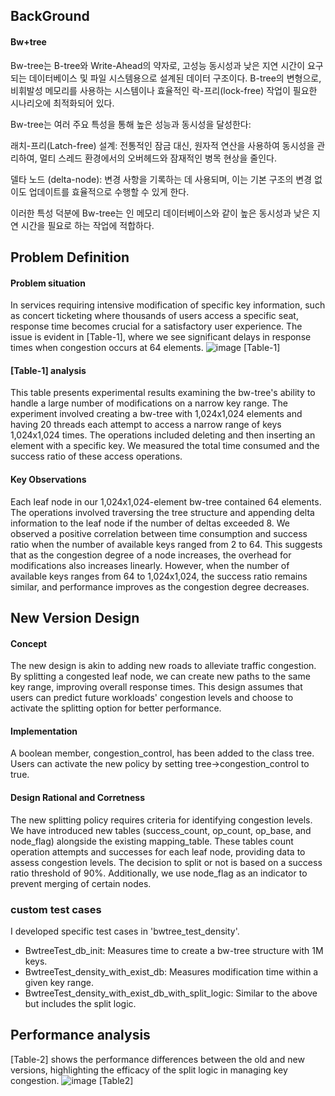 ## BackGround
#### Bw+tree
Bw-tree는 B-tree와 Write-Ahead의 약자로, 고성능 동시성과 낮은 지연 시간이 요구되는 데이터베이스 및 파일 시스템용으로 설계된 데이터 구조이다. B-tree의 변형으로, 비휘발성 메모리를 사용하는 시스템이나 효율적인 락-프리(lock-free) 작업이 필요한 시나리오에 최적화되어 있다.

Bw-tree는 여러 주요 특성을 통해 높은 성능과 동시성을 달성한다:

래치-프리(Latch-free) 설계: 전통적인 잠금 대신, 원자적 연산을 사용하여 동시성을 관리하여, 멀티 스레드 환경에서의 오버헤드와 잠재적인 병목 현상을 줄인다.

델타 노드 (delta-node): 변경 사항을 기록하는 데 사용되며, 이는 기본 구조의 변경 없이도 업데이트를 효율적으로 수행할 수 있게 한다.

이러한 특성 덕분에 Bw-tree는 인 메모리 데이터베이스와 같이 높은 동시성과 낮은 지연 시간을 필요로 하는 작업에 적합하다.

## Problem Definition
#### Problem situation
In services requiring intensive modification of specific key information, such as concert ticketing where thousands of users access a specific seat, response time becomes crucial for a satisfactory user experience. The issue is evident in [Table-1], where we see significant delays in response times when congestion occurs at 64 elements.
![image](https://user-images.githubusercontent.com/96645965/216049878-15744ca6-9f01-40a6-a94e-8281c5cc9879.png)
[Table-1]
#### [Table-1] analysis
This table presents experimental results examining the bw-tree's ability to handle a large number of modifications on a narrow key range. The experiment involved creating a bw-tree with 1,024x1,024 elements and having 20 threads each attempt to access a narrow range of keys 1,024x1,024 times. The operations included deleting and then inserting an element with a specific key. We measured the total time consumed and the success ratio of these access operations.

#### Key Observations
Each leaf node in our 1,024x1,024-element bw-tree contained 64 elements. The operations involved traversing the tree structure and appending delta information to the leaf node if the number of deltas exceeded 8. We observed a positive correlation between time consumption and success ratio when the number of available keys ranged from 2 to 64. This suggests that as the congestion degree of a node increases, the overhead for modifications also increases linearly. However, when the number of available keys ranges from 64 to 1,024x1,024, the success ratio remains similar, and performance improves as the congestion degree decreases.

## New Version Design
#### Concept
The new design is akin to adding new roads to alleviate traffic congestion. By splitting a congested leaf node, we can create new paths to the same key range, improving overall response times. This design assumes that users can predict future workloads' congestion levels and choose to activate the splitting option for better performance.

#### Implementation
A boolean member, congestion_control, has been added to the class tree. Users can activate the new policy by setting tree->congestion_control to true.

#### Design Rational and Corretness
The new splitting policy requires criteria for identifying congestion levels. We have introduced new tables (success_count, op_count, op_base, and node_flag) alongside the existing mapping_table. These tables count operation attempts and successes for each leaf node, providing data to assess congestion levels. The decision to split or not is based on a success ratio threshold of 90%. Additionally, we use node_flag as an indicator to prevent merging of certain nodes.

### custom test cases
I developed specific test cases in 'bwtree_test_density'.
- BwtreeTest_db_init: Measures time to create a bw-tree structure with 1M keys.
- BwtreeTest_density_with_exist_db: Measures modification time within a given key range.
- BwtreeTest_density_with_exist_db_with_split_logic: Similar to the above but includes the split logic.

## Performance analysis
[Table-2] shows the performance differences between the old and new versions, highlighting the efficacy of the split logic in managing key congestion. 
![image](https://user-images.githubusercontent.com/96645965/216049921-7d82db04-03f3-40b3-8ca7-34f1c4d63e6c.png)
[Table2]   
